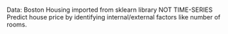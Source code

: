 # 
Data: Boston Housing imported from sklearn library
NOT TIME-SERIES
Predict house price by identifying internal/external factors like number of rooms.
